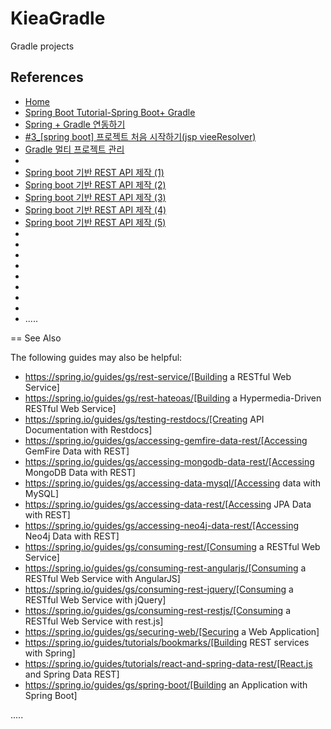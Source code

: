 # KieaGradle
Gradle projects



References
----------
- [Home](https://blog.perfectacle.com/ "Home")
- [Spring Boot Tutorial-Spring Boot+ Gradle](https://www.javainuse.com/spring/SpringBoot_HelloWorld_gradle "Spring Boot Tutorial-Spring Boot+ Gradle")
- [Spring + Gradle 연동하기](http://aristatait.tistory.com/66 "Spring + Gradle 연동하기")
- [#3_[spring boot] 프로젝트 처음 시작하기(jsp vieeResolver)](http://lee-mandu.tistory.com/343?category=715433 "#3_[spring boot] 프로젝트 처음 시작하기(jsp vieeResolver)")
- [Gradle 멀티 프로젝트 관리](https://jojoldu.tistory.com/123 "Gradle 멀티 프로젝트 관리")
-
- [Spring boot 기반 REST API 제작 (1)](https://medium.com/@devAsterisk/spring-boot-%EA%B8%B0%EB%B0%98-rest-api-%EC%A0%9C%EC%9E%91-1-ecfdf9d4d41e "Spring boot 기반 REST API 제작 (1)")
- [Spring boot 기반 REST API 제작 (2)](https://medium.com/@devAsterisk/spring-boot-%EA%B8%B0%EB%B0%98-rest-api-%EC%A0%9C%EC%9E%91-2-79c484fcadbe "Spring boot 기반 REST API 제작 (2)")
- [Spring boot 기반 REST API 제작 (3)](https://medium.com/@devAsterisk/spring-boot-%EA%B8%B0%EB%B0%98-rest-api-%EC%A0%9C%EC%9E%91-3-b16055f5dc6e "Spring boot 기반 REST API 제작 (3)")
- [Spring boot 기반 REST API 제작 (4)](https://medium.com/@devAsterisk/spring-boot-%EA%B8%B0%EB%B0%98-rest-api-%EC%A0%9C%EC%9E%91-4-503f3a9befba "Spring boot 기반 REST API 제작 (4)")
- [Spring boot 기반 REST API 제작 (5)](https://medium.com/@devAsterisk/spring-boot-%EA%B8%B0%EB%B0%98-rest-api-%EC%A0%9C%EC%9E%91-5-bd1b4f0e4680 "Spring boot 기반 REST API 제작 (5)")
- []( "")
- []( "")
- []( "")
- []( "")
- []( "")
- []( "")
- []( "")
- []( "")
- []( "")
.....

== See Also

The following guides may also be helpful:

* https://spring.io/guides/gs/rest-service/[Building a RESTful Web Service]
* https://spring.io/guides/gs/rest-hateoas/[Building a Hypermedia-Driven RESTful Web Service]
* https://spring.io/guides/gs/testing-restdocs/[Creating API Documentation with Restdocs]
* https://spring.io/guides/gs/accessing-gemfire-data-rest/[Accessing GemFire Data with REST]
* https://spring.io/guides/gs/accessing-mongodb-data-rest/[Accessing MongoDB Data with REST]
* https://spring.io/guides/gs/accessing-data-mysql/[Accessing data with MySQL]
* https://spring.io/guides/gs/accessing-data-rest/[Accessing JPA Data with REST]
* https://spring.io/guides/gs/accessing-neo4j-data-rest/[Accessing Neo4j Data with REST]
* https://spring.io/guides/gs/consuming-rest/[Consuming a RESTful Web Service]
* https://spring.io/guides/gs/consuming-rest-angularjs/[Consuming a RESTful Web Service with AngularJS]
* https://spring.io/guides/gs/consuming-rest-jquery/[Consuming a RESTful Web Service with jQuery]
* https://spring.io/guides/gs/consuming-rest-restjs/[Consuming a RESTful Web Service with rest.js]
* https://spring.io/guides/gs/securing-web/[Securing a Web Application]
* https://spring.io/guides/tutorials/bookmarks/[Building REST services with Spring]
* https://spring.io/guides/tutorials/react-and-spring-data-rest/[React.js and Spring Data REST]
* https://spring.io/guides/gs/spring-boot/[Building an Application with Spring Boot]

.....




